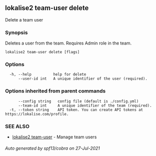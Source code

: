 ## lokalise2 team-user delete

Delete a team user

### Synopsis

Deletes a user from the team. Requires Admin role in the team.

```
lokalise2 team-user delete [flags]
```

### Options

```
  -h, --help          help for delete
      --user-id int   A unique identifier of the user (required).
```

### Options inherited from parent commands

```
      --config string   config file (default is ./config.yml)
      --team-id int     A unique identifier of the team (required).
  -t, --token string    API token. You can create API tokens at https://lokalise.com/profile.
```

### SEE ALSO

* [lokalise2 team-user](lokalise2_team-user.md)	 - Manage team users

###### Auto generated by spf13/cobra on 27-Jul-2021
